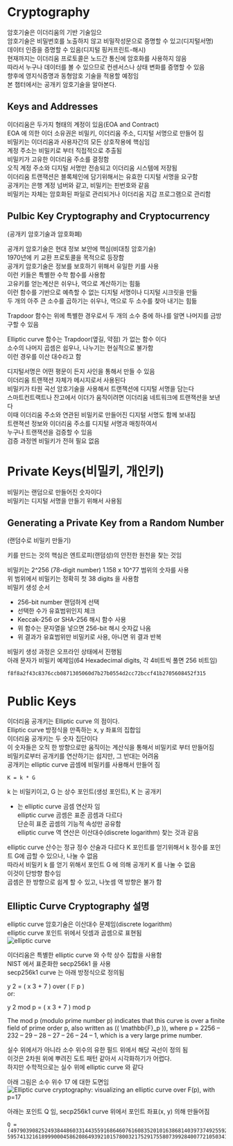 # Cryptography
암호기술은 이더리움의 기반 기술임으  
암호기술은 비밀번호를 노출하지 않고 비밀작성문으로 증명할 수 있고(디지털서명)  
데이터 인증을 증명할 수 있음(디지털 핑커프린트-해시)  
현재까지는 이더리움 프로토콜은 노드간 통신에 암호화를 사용하지 않음  
따라서 누구나 데이터를 볼 수 있으므로 컨센서스나 상태 변화를 증명할 수 있음  
향후에 영지식증명과 동형암호 기술을 적용할 예정임  
본 챕터에서는 공개키 암호기술을 알아본다.  

## Keys and Addresses
이더리움은 두가지 형태의 계정이 있음(EOA and Contract)  
EOA 에 의한 이더 소유권은 비밀키, 이더리움 주소, 디지털 서명으로 만들어 짐  
비밀키는 이더리움과 사용자간의 모든 상호작용에 핵심임  
계정 주소는 비밀키로 부터 직접적으로 추출됨  
비밀키가 고유한 이더리움 주소를 결정함  
오직 계정 주소와 디지털 서명만 전송되고 이더리움 시스템에 저장됨  
이더리움 트랜잭션은 블록체인에 담기위해서는 유효한 디지털 서명을 요구함  
공개키는 은행 계정 넘버와 같고, 비밀키는 핀번호와 같음  
비밀키는 자체는 암호화된 파일로 관리되거나 이더리움 지갑 프로그램으로 관리함  

## Pulbic Key Cryptography and Cryptocurrency
(공개키 암호기술과 암호화폐)

공개키 암호기술은 현대 정보 보안에 핵심(비대칭 암호기술)  
1970년에 키 교환 프로토콜을 목적으로 등장함  
공개키 암호기술은 정보를 보호하기 위해서 유일한 키를 사용  
이런 키들은 특별한 수학 함수를 사용함  
고유키를 얻는계산은 쉬우나, 역으로 계산하기는 힘듦  
이런 함수를 기반으로 예측할 수 없는 디지털 서명이나 디지털 시크릿을 만듦  
두 개의 아주 큰 소수를 곱하기는 쉬우나, 역으로 두 소수를 찾아 내기는 힘듦  

Trapdoor 함수는 위에 특별한 경우로서 두 개의 소수 중에 하나를 알면 나머지를 금방 구할 수 있음 

Elliptic curve 함수는 Trapdoor(옆길, 약점) 가 없는 함수 이다  
소수의 나머지 곱셈은 쉽우나,  나누기는 현실적으로 불가함  
이런 경우를 이산 대수라고 함  

디지털서명은 어떤 평문이 든지 사인을 통해서 만들 수 있음  
이더리움 트랜잭션 자체가 메시지로서 사용된다  
비밀키가 타원 곡선 암호기술을 사용해서 트랜잭션에 디지털 서명을 담는다  
스마트컨트랙트나 잔고에서 이더가 움직이려면 
이더리움 네트워크에 트랜잭션을 보낸다  
이때 이더리움 주소와 연관된 비밀키로 만들어진 디지털 서명도 함께 보내짐  
트랜젹션 정보와 이더리움 주소를 디지털 서명과 매칭하여서  
누구나 트랜잭션을 검증할 수 있음  
검증 과정엔 비밀키가 전혀 필요 없음  

# Private Keys(비밀키, 개인키)
비밀키는 랜덤으로 만들어진 숫자이다  
비밀키는 디지털 서명을 만들기 위해서 사용됨  

## Generating a Private Key from a Random Number
(랜덤수로 비밀키 만들기)  

키를 만드는 것의 핵심은 엔트로피(랜덤성)의 안전한 원천을 찾는 것임  

비밀키는 2^256 (78-digit number) 1.158 x 10^77  범위의 숫자를 사용    
위 범위에서 비밀키는 정확히 첫 38 digits 을 사용함  
비밀키 생성 순서
- 256-bit number 랜덤하게 선택  
- 선택한 수가 유효범위인지 체크  
- Keccak-256 or SHA-256 해시 함수 사용  
- 위 함수는 문자열을 넣으면 256-bit 해시 숫자값 나옴  
- 위 결과가 유효범위만 비밀키로 사용, 아니면 위 결과 반복  

비밀키 생성 과정은 오프라인 상태에서 진행됨  
아래 문자가 비밀키 예제임(64 Hexadecimal digits, 각 4비트씩 풀면 256 비트임)
```
f8f8a2f43c8376ccb0871305060d7b27b0554d2cc72bccf41b2705608452f315
```

# Public Keys
이더리움 공개키는 Elliptic curve 의 점이다.  
Elliptic curve 방정식을 만족하는 x, y 좌표의 집합임  
이더리움 공개키는 두 숫자 집단이다  
이 숫자들은 오직 한 방향으로만 움직이는 계산식을 통해서 비밀키로 부터 만들어짐  
비밀키로부터 공개키를 연산하기는 쉽지만, 그 반대는 어려움  
공개키는 elliptic curve 곱셈에 비밀키를 사용해서 만들어 짐  
```
K = k * G
```
k 는 비밀키이고, G 는 상수 포인트(생성 포인트), K 는 공개키  
 *  는 elliptic curve 곰셈 연산자 임  
elliptic curve 곰셈은 표준 곰셈과 다르다  
단순히 표준 곱셈의 기능적 속성만 공유함  
elliptic curve 역 연산은 이산대수(discrete logarithm) 찾는 것과 같음  

elliptic curve 산수는 정규 정수 산술과 다르다
K 포인트를 얻기위해서 k 정수를 포인트 G에 곱할 수 있으나, 나눌 수 없음  
따라서 비밀키 k 를 얻기 위해서 포인트 G 에 의해 공개키 K 를 나눌 수 없음  
이것이 단방향 함수임  
곱셈은 한 방향으로 쉽계 할 수 있고, 나눗셈 역 방향은 불가 함  


## Elliptic Curve Cryptography 설명
elliptic curve 암호기술은 이산대수 문제임(discrete logarithm)  
elliptic curve 포인트 위에서 덧셈과 곱셈으로 표현됨  
![elliptic curve](https://github.com/ethereumbook/ethereumbook/raw/develop/images/simple_elliptic_curve.png)  

이더리움은 특별한 elliptic curve 와 수학 상수 집합을 사용함  
NIST 에서 표준화한 secp256k1 을 사용  
secp256k1 curve 는 아래 방정식으로 정의됨  

y 2 = ( x 3 + 7 ) over ( 𝔽 p )  
or:

y 2 mod p = ( x 3 + 7 ) mod p

The mod p (modulo prime number p) indicates that this curve is over a finite field of prime order p, also written as \(\( \mathbb{F}_p \)\), where p = 2256 – 232 – 29 – 28 – 27 – 26 – 24 – 1, which is a very large prime number.  

실수 위에서가 아니라 소수 위수의 유한 필드 위에서 해당 곡선이 정의 됨  
이것은 2차원 위에 뿌려진 도트 패턴 같아서 시각화하기가 어렵다.  
하지만 수학적으로는 실수 위에 elliptic curve 와 같다  

아래 그림은 소수 위수 17 에 대한 도면임  
![Elliptic curve cryptography: visualizing an elliptic curve over F(p), with p=17
](https://github.com/ethereumbook/ethereumbook/raw/develop/images/ec_over_small_prime_field.png)  

아래는 포인트 Q 임, secp256k1 curve 위에서 포인트 좌표(x, y) 의해 만들어짐  
```
Q =
(49790390825249384486033144355916864607616083520101638681403973749255924539515,
59574132161899900045862086493921015780032175291755807399284007721050341297360)
```



